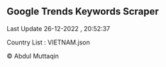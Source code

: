 

## Google Trends Keywords Scraper 
 
Last Update 26-12-2022 , 20:52:37

Country List :
VIETNAM.json



© Abdul Muttaqin 
